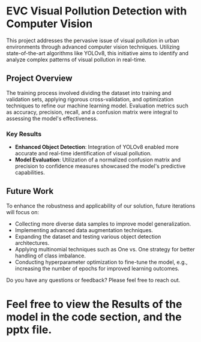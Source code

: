 # EVC Visual Pollution Detection with Computer Vision

This project addresses the pervasive issue of visual pollution in urban environments through advanced computer vision techniques. Utilizing state-of-the-art algorithms like YOLOv8, this initiative aims to identify and analyze complex patterns of visual pollution in real-time. 

## Project Overview

The training process involved dividing the dataset into training and validation sets, applying rigorous cross-validation, and optimization techniques to refine our machine learning model. Evaluation metrics such as accuracy, precision, recall, and a confusion matrix were integral to assessing the model's effectiveness.

### Key Results

- **Enhanced Object Detection**: Integration of YOLOv8 enabled more accurate and real-time identification of visual pollution.
- **Model Evaluation**: Utilization of a normalized confusion matrix and precision to confidence measures showcased the model's predictive capabilities.

## Future Work

To enhance the robustness and applicability of our solution, future iterations will focus on:

- Collecting more diverse data samples to improve model generalization.
- Implementing advanced data augmentation techniques.
- Expanding the dataset and testing various object detection architectures.
- Applying multinomial techniques such as One vs. One strategy for better handling of class imbalance.
- Conducting hyperparameter optimization to fine-tune the model, e.g., increasing the number of epochs for improved learning outcomes.


Do you have any questions or feedback? Please feel free to reach out.

# Feel free to view the Results of the model in the code section, and the pptx file.

